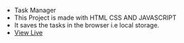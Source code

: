 - Task Manager
- This Project is made with HTML CSS AND JAVASCRIPT
- It saves the tasks in the browser i.e local storage.
- <a href="https://taskmanager-codequillcrafts.netlify.app" taget="_blank">View Live</a>